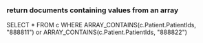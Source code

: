### return documents containing values from an array

SELECT * FROM c WHERE 
ARRAY_CONTAINS(c.Patient.PatientIds, "888811") or 
ARRAY_CONTAINS(c.Patient.PatientIds, "888822") 
